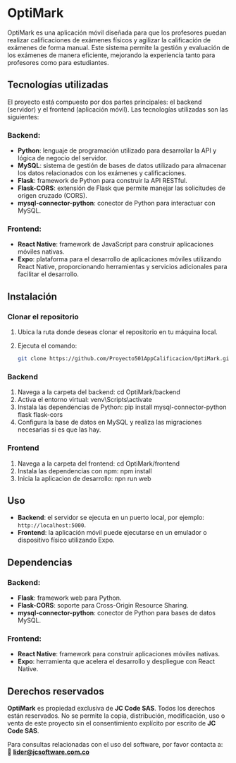 # OptiMark

OptiMark es una aplicación móvil diseñada para que los profesores puedan realizar calificaciones de exámenes físicos y agilizar la calificación de exámenes de forma manual. Este sistema permite la gestión y evaluación de los exámenes de manera eficiente, mejorando la experiencia tanto para profesores como para estudiantes.

## Tecnologías utilizadas

El proyecto está compuesto por dos partes principales: el backend (servidor) y el frontend (aplicación móvil). Las tecnologías utilizadas son las siguientes:

### Backend:

- **Python**: lenguaje de programación utilizado para desarrollar la API y lógica de negocio del servidor.
- **MySQL**: sistema de gestión de bases de datos utilizado para almacenar los datos relacionados con los exámenes y calificaciones.
- **Flask**: framework de Python para construir la API RESTful.
- **Flask-CORS**: extensión de Flask que permite manejar las solicitudes de origen cruzado (CORS).
- **mysql-connector-python**: conector de Python para interactuar con MySQL.

### Frontend:

- **React Native**: framework de JavaScript para construir aplicaciones móviles nativas.
- **Expo**: plataforma para el desarrollo de aplicaciones móviles utilizando React Native, proporcionando herramientas y servicios adicionales para facilitar el desarrollo.

## Instalación

### Clonar el repositorio
1. Ubica la ruta donde deseas clonar el repositorio en tu máquina local.
2. Ejecuta el comando:

   ```bash
   git clone https://github.com/Proyecto501AppCalificacion/OptiMark.git

### Backend

1. Navega a la carpeta del backend: cd OptiMark/backend
2. Activa el entorno virtual: venv\Scripts\activate
3. Instala las dependencias de Python: pip install mysql-connector-python flask flask-cors
4. Configura la base de datos en MySQL y realiza las migraciones necesarias si es que las hay.

### Frontend

1. Navega a la carpeta del frontend: cd OptiMark/frontend
2. Instala las dependencias con npm: npm install
3. Inicia la aplicacion de desarrollo: npn run web


## Uso

- **Backend**: el servidor se ejecuta en un puerto local, por ejemplo: `http://localhost:5000`.
- **Frontend**: la aplicación móvil puede ejecutarse en un emulador o dispositivo físico utilizando Expo.


## Dependencias

### Backend:

- **Flask**: framework web para Python.
- **Flask-CORS**: soporte para Cross-Origin Resource Sharing.
- **mysql-connector-python**: conector de Python para bases de datos MySQL.

### Frontend:

- **React Native**: framework para construir aplicaciones móviles nativas.
- **Expo**: herramienta que acelera el desarrollo y despliegue con React Native.


## Derechos reservados

**OptiMark** es propiedad exclusiva de **JC Code SAS**. Todos los derechos están reservados. No se permite la copia, distribución, modificación, uso o venta de este proyecto sin el consentimiento explícito por escrito de **JC Code SAS**.

Para consultas relacionadas con el uso del software, por favor contacta a:  
📧 **lider@jcsoftware.com.co**

